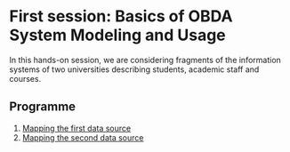 First session: Basics of OBDA System Modeling and Usage
=======================================================

In this hands-on session, we are considering fragments of the information systems
of two universities describing students, academic staff and courses.

Programme
---------

 1. [Mapping the first data source](university-1.md)
 2. [Mapping the second data source](university-2.md)